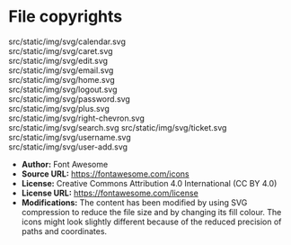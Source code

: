 # File copyrights
src/static/img/svg/calendar.svg  
src/static/img/svg/caret.svg  
src/static/img/svg/edit.svg  
src/static/img/svg/email.svg  
src/static/img/svg/home.svg  
src/static/img/svg/logout.svg  
src/static/img/svg/password.svg  
src/static/img/svg/plus.svg  
src/static/img/svg/right-chevron.svg  
src/static/img/svg/search.svg
src/static/img/svg/ticket.svg  
src/static/img/svg/username.svg  
src/static/img/svg/user-add.svg  
* **Author:** Font Awesome
* **Source URL:** https://fontawesome.com/icons
* **License:** Creative Commons Attribution 4.0 International (CC BY 4.0)
* **License URL:** https://fontawesome.com/license
* **Modifications:** The content has been modified by using SVG compression to reduce the file size and by changing its fill colour. The icons might look slightly different because of the reduced precision of paths and coordinates.
